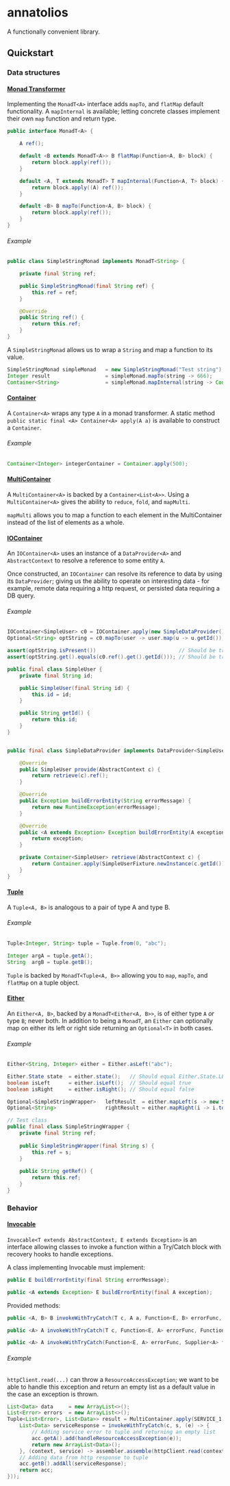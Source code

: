 # annatolios

A functionally convenient library.

## Quickstart

### Data structures

#### [Monad Transformer](https://github.com/Visitor15/annatolios/blob/master/src/main/java/com/voodootech/annatolios/structures/MonadT.java)


Implementing the ```MonadT<A>``` interface adds ```mapTo```, and ```flatMap``` default functionality. A ```mapInternal``` is available; letting concrete classes implement their own ```map``` function and return type.

```java
public interface MonadT<A> {

    A ref();

    default <B extends MonadT<A>> B flatMap(Function<A, B> block) {
        return block.apply(ref());
    }

    default <A, T extends MonadT> T mapInternal(Function<A, T> block) {
        return block.apply((A) ref());
    }

    default <B> B mapTo(Function<A, B> block) {
        return block.apply(ref());
    }
}
```

###### Example

```java
public class SimpleStringMonad implements MonadT<String> {

    private final String ref;

    public SimpleStringMonad(final String ref) {
        this.ref = ref;
    }

    @Override
    public String ref() {
        return this.ref;
    }
}
```

A ```SimpleStringMonad``` allows us to wrap a ```String``` and map a function to its value.

```java
SimpleStringMonad simpleMonad   = new SimpleStringMonad("Test string");
Integer result                  = simpleMonad.mapTo(string -> 666);
Container<String>               = simpleMonad.mapInternal(string -> Container.apply(string));
```

#### [Container](https://github.com/Visitor15/annatolios/blob/master/src/main/java/com/voodootech/annatolios/structures/Container.java)

A ```Container<A>``` wraps any type ```A``` in a monad transformer. A static method ```public static final <A> Container<A> apply(A a)``` is available to construct a ```Container```.

###### Example

```java
Container<Integer> integerContainer = Container.apply(500);

```

#### [MultiContainer](https://github.com/Visitor15/annatolios/blob/master/src/main/java/com/voodootech/annatolios/structures/MultiContainer.java)

A ```MultiContainer<A>``` is backed by a ```Container<List<A>>```. Using a ```MultiContainer<A>``` gives the ability to ```reduce```, ```fold```, and ```mapMulti```.

```mapMulti``` allows you to map a function to each element in the MultiContainer instead of the list of elements as a whole.

#### [IOContainer](https://github.com/Visitor15/annatolios/blob/master/src/main/java/com/voodootech/annatolios/structures/IOContainer.java)

An ```IOContainer<A>``` uses an instance of a ```DataProvider<A>``` and ```AbstractContext``` to resolve a reference to some entity ```A```. 

Once constructed, an ```IOContainer``` can resolve its reference to data by using its ```DataProvider```; giving us the ability to operate on interesting data - for example, remote data requiring a http request, or persisted data requiring a DB query.

###### Example

```java
IOContainer<SimpleUser> c0 = IOContainer.apply(new SimpleDataProvider(), new AbstractContext(UUID.randomUUID().toString()));
Optional<String> optString = c0.mapTo(user -> user.map(u -> u.getId()));    // Extracting the user ID

assert(optString.isPresent())                           // Should be true
assert(optString.get().equals(c0.ref().get().getId())); // Should be true
```

```java
public final class SimpleUser {
    private final String id;

    public SimpleUser(final String id) {
        this.id = id;
    }

    public String getId() {
        return this.id;
    }
}


public final class SimpleDataProvider implements DataProvider<SimpleUser> {

    @Override
    public SimpleUser provide(AbstractContext c) {
        return retrieve(c).ref();
    }

    @Override
    public Exception buildErrorEntity(String errorMessage) {
        return new RuntimeException(errorMessage);
    }

    @Override
    public <A extends Exception> Exception buildErrorEntity(A exception) {
        return exception;
    }

    private Container<SimpleUser> retrieve(AbstractContext c) {
        return Container.apply(SimpleUserFixture.newInstance(c.getId()));
    }
}
```

#### [Tuple](https://github.com/Visitor15/annatolios/blob/master/src/main/java/com/voodootech/annatolios/structures/Tuple.java)

A ```Tuple<A, B>``` is analogous to a pair of type A and type B.

###### Example

```java
Tuple<Integer, String> tuple = Tuple.from(0, "abc");

Integer argA = tuple.getA();
String  argB = tuple.getB();
```

```Tuple``` is backed by ```MonadT<Tuple<A, B>>``` allowing you to ```map```, ```mapTo```, and ```flatMap``` on a tuple object.

#### [Either](https://github.com/Visitor15/annatolios/blob/master/src/main/java/com/voodootech/annatolios/structures/Either.java)

An ```Either<A, B>```, backed by a ```MonadT<Either<A, B>>```, is of either type ```A``` _or_ type ```B```; never both. In
addition to being a ```MonadT```, an ```Either``` can optionally map on either its left or right side returning an ```Optional<T>``` in both cases.

###### Example

```java
Either<String, Integer> either = Either.asLeft("abc");

Either.State state  = either.state();   // Should equal Either.State.LEFT
boolean isLeft      = either.isLeft();  // Should equal true
boolean isRight     = either.isRight(); // Should equal false

Optional<SimpleStringWrapper>   leftResult  = either.mapLeft(s -> new SimpleStringWrapper(s));  // Should be defined
Optional<String>                rightResult = either.mapRight(i -> i.toString());               // Should be empty

// Test class
public final class SimpleStringWrapper {
    private final String ref;
    
    public SimpleStringWrapper(final String s) {
        this.ref = s;
    }
    
    public String getRef() {
        return this.ref;
    }
}
```
### Behavior

#### [Invocable](https://github.com/Visitor15/annatolios/blob/master/src/main/java/com/voodootech/annatolios/invocation/Invocable.java)

```Invocable<T extends AbstractContext, E extends Exception>``` is an interface allowing classes to invoke a function within a Try/Catch block with recovery hooks to handle exceptions. 

A class implementing Invocable must implement:

```java
public E buildErrorEntity(final String errorMessage);

public <A extends Exception> E buildErrorEntity(final A exception);
```

Provided methods:

```java
public <A, B> B invokeWithTryCatch(T c, A a, Function<E, B> errorFunc, BiFunction<T, A, B> func)

public <A> A invokeWithTryCatch(T c, Function<E, A> errorFunc, Function<T, A> func)

public <A> A invokeWithTryCatch(Function<E, A> errorFunc, Supplier<A> func)
```

###### Example

```httpClient.read(...)``` can throw a ```ResourceAccessException```; we want to be able to handle this exception and return an empty list as a default value in the case an exception is thrown.

```java
List<Data> data     = new ArrayList<>();
List<Error> errors  = new ArrayList<>();
Tuple<List<Error>, List<Data>> result = MultiContainer.apply(SERVICE_1, SERVICE_2, SERVICE_3).fold(Tuple.from(errors, facts), ((acc, s) -> {
    List<Data> serviceResponse = invokeWithTryCatch(c, s, (e) -> {
        // Adding service error to tuple and returning an empty list
        acc.getA().add(handleResourceAccessException(e));
        return new ArrayList<Data>();
    }, (context, service) -> assembler.assemble(httpClient.read(context, service)));
    // Adding data from http response to tuple
    acc.getB().addAll(serviceResponse);
    return acc;
}));
```